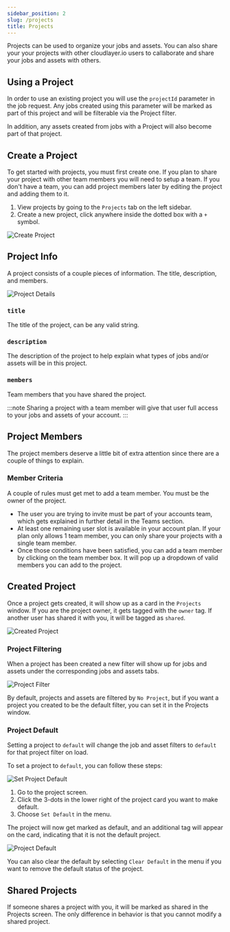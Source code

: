 ```yaml
---
sidebar_position: 2
slug: /projects
title: Projects
---
```


Projects can be used to organize your jobs and assets. You can also share your your projects with other cloudlayer.io users to callaborate and share your jobs and assets with others.

## Using a Project
In order to use an existing project you will use the `projectId` parameter in the job request. Any jobs created using this parameter will be marked as part of this project and will be filterable via the Project filter.

In addition, any assets created from jobs with a Project will also become part of that project.

## Create a Project

To get started with projects, you must first create one. If you plan to share your project with other team members you will need to setup a team. If you don't have a team, you can add project members later by editing the project and adding them to it.

1. View projects by going to the `Projects` tab on the left sidebar.
2. Create a new project, click anywhere inside the dotted box with a `+` symbol.

![Create Project](/img/projects_new.png)

## Project Info

A project consists of a couple pieces of information. The title, description, and members.

![Project Details](/img/new_project_screen.png)

### `title`

The title of the project, can be any valid string.

### `description`

The description of the project to help explain what types of jobs and/or assets will be in this project.

### `members`

Team members that you have shared the project.

:::note
Sharing a project with a team member will give that user full access to your jobs and assets of your account.
:::

## Project Members

The project members deserve a little bit of extra attention since there are a couple of things to explain.

### Member Criteria

A couple of rules must get met to add a team member.
You must be the owner of the project.

- The user you are trying to invite must be part of your accounts team, which gets explained in further detail in the Teams section.
- At least one remaining user slot is available in your account plan. If your plan only allows 1 team member, you can only share your projects with a single team member.
- Once those conditions have been satisfied, you can add a team member by clicking on the team member box. It will pop up a dropdown of valid members you can add to the project.

## Created Project

Once a project gets created, it will show up as a card in the `Projects` window. If you are the project owner, it gets tagged with the `owner` tag. If another user has shared it with you, it will be tagged as `shared`.

![Created Project](/img/created_project.png)

### Project Filtering

When a project has been created a new filter will show up for jobs and assets under the corresponding jobs and assets tabs.

![Project Filter](/img/project_filter.png)

By default, projects and assets are filtered by `No Project`, but if you want a project you created to be the default filter, you can set it in the Projects window.

### Project Default

Setting a project to `default` will change the job and asset filters to `default` for that project filter on load.

To set a project to `default`, you can follow these steps:

![Set Project Default](/img/project_set_default.png)

1. Go to the project screen.
2. Click the 3-dots in the lower right of the project card you want to make default.
3. Choose `Set Default` in the menu.

The project will now get marked as default, and an additional tag will appear on the card, indicating that it is not the default project.

![Project Default](/img/project_default.png)

You can also clear the default by selecting `Clear Default` in the menu if you want to remove the default status of the project.

## Shared Projects

If someone shares a project with you, it will be marked as shared in the Projects screen. The only difference in behavior is that you cannot modify a shared project.
